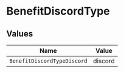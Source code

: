 # BenefitDiscordType


## Values

| Name                        | Value                       |
| --------------------------- | --------------------------- |
| `BenefitDiscordTypeDiscord` | discord                     |